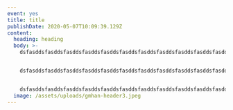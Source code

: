 ```yaml
---
event: yes
title: title
publishDate: 2020-05-07T10:09:39.129Z
content:
  heading: heading
  body: >-
    dsfasddsfasddsfasddsfasddsfasddsfasddsfasddsfasddsfasddsfasddsfasddsfasddsfasddsfasddsfasddsfasddsfasddsfasddsfasddsfasddsfasddsfasddsfasddsfasddsfasddsfasddsfasddsfasddsfasddsfasddsfasddsfasddsfasddsfasddsfasd


    dsfasddsfasddsfasddsfasddsfasddsfasddsfasddsfasddsfasddsfasddsfasddsfasddsfasddsfasddsfasddsfasddsfasddsfasddsfasddsfasddsfasddsfasddsfasddsfasddsfasddsfasddsfasddsfasddsfasddsfasddsfasddsfasddsfasddsfasddsfasd


    dsfasddsfasddsfasddsfasddsfasddsfasddsfasddsfasddsfasddsfasddsfasddsfasddsfasddsfasddsfasddsfasddsfasddsfasddsfasddsfasddsfasddsfasddsfasddsfasddsfasddsfasddsfasddsfasddsfasddsfasddsfasddsfasddsfasddsfasddsfasd
  image: /assets/uploads/gmhan-header3.jpeg
---
```

